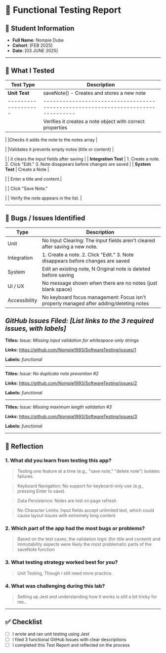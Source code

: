 # 🧪 Functional Testing Report

## 👤 Student Information
- **Full Name**: Nompie Dube 
- **Cohort**: [FEB 2025]  
- **Date**: [03 JUNE 2025]  

---

## 🧪 What I Tested

| Test Type        | Description                                                                 |
|------------------|------------------------------------------------------------------------------|
| **Unit Test**    | saveNote() - Creates and stores a new note
|-------------------|--------------------------------------------------------------------------------|
|                   |Verifies it creates a note object with correct properties                     |

|                   |Checks it adds the note to the notes array                                     |

|                    |Validates it prevents empty notes (title or content)                          |

|                   | it clears the input fields after saving                                       |
| **Integration Test** | 1. Create a note. 2. Click "Edit." 3. Note disappears before changes are saved                    |
| **System Test**   | Create a Note |

|                    | Enter a title and content.|

|                   | Click "Save Note."

 |                  | Verify the note appears in the list.                     |

---

## 🐛 Bugs / Issues Identified

| Type             | Description                                                                 |
|------------------|------------------------------------------------------------------------------|
| Unit             |No Input Clearing: The input fields aren't cleared after saving a new note.       |
| Integration      |1. Create a note. 2. Click "Edit." 3. Note disappears before changes are saved               |
| System           | Edit an existing note,	N	Original note is deleted before saving|
| UI / UX          | No message shown when there are no notes (just blank space)      |
| Accessibility    |No keyboard focus management: Focus isn't properly managed after adding/deleting notes                          |

*GitHub Issues Filed: [List links to the 3 required issues, with labels]*
-------
**Titles:** *Issue: Missing input validation for whitespace-only strings*

**Links:** https://github.com/Nompie1993/SoftwareTesting/issues/1

**Labels:** *functional*


---------------------------------------------------------------------------------------------------------------------------------

**Titles:** *Issue: No duplicate note prevention #2*

**Links:** https://github.com/Nompie1993/SoftwareTesting/issues/2

**Labels:** *functional*

------------------------------------------------------------------------------------------------------------------------

**Titles:** *Issue: Missing maximum length validation #3*

**Links:** https://github.com/Nompie1993/SoftwareTesting/issues/3

**Labels:** *functional*


---

## 💬 Reflection

### 1. What did you learn from testing this app?
> Testing one feature at a time (e.g., "save note," "delete note") isolates failures.

> Keyboard Navigation: No support for keyboard-only use (e.g., pressing Enter to save).

> Data Persistence: Notes are lost on page refresh

> No Character Limits: Input fields accept unlimited text, which could cause layout issues with extremely long content

### 2. Which part of the app had the most bugs or problems?
> Based on the test cases, the validation logic (for title and content) and immutability aspects were likely the most problematic parts of the saveNote function

### 3. What testing strategy worked best for you?
>  Unit Testing, Though i still need more practice.

### 4. What was challenging during this lab?
>  Setting up Jest and understanding how it works is still a bit tricky for me..

---

## ✅ Checklist

- [ ] I wrote and ran unit testing using Jest  
- [ ] I filed 3 functional GitHub Issues with clear descriptions  
- [ ] I completed this Test Report and reflected on the process  
